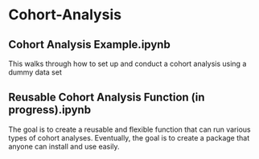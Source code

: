 # Cohort-Analysis

## Cohort Analysis Example.ipynb
This walks through how to set up and conduct a cohort analysis using a dummy data set

## Reusable Cohort Analysis Function (in progress).ipynb
The goal is to create a reusable and flexible function that can run various types of cohort analyses.
Eventually, the goal is to create a package that anyone can install and use easily.

